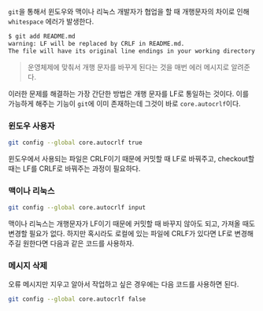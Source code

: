 `git`을 통해서 윈도우와 맥이나 리눅스 개발자가 협업을 할 때 개행문자의 차이로 인해 `whitespace` 에러가 발생한다.

```bash
$ git add README.md
warning: LF will be replaced by CRLF in README.md.
The file will have its original line endings in your working directory
```
> 운영체제에 맞춰서 개행 문자를 바꾸게 된다는 것을 매번 에러 메시지로 알려준다.

이러한 문제를 해결하는 가장 간단한 방법은 개행 문자를 LF로 통일하는 것이다. 이를 가능하게 해주는 기능이 `git`에 이미 존재하는데 그것이 바로 `core.autocrlf`이다.

### 윈도우 사용자
``` bash
git config --global core.autocrlf true
```
윈도우에서 사용되는 파일은 CRLF이기 때문에 커밋할 때 LF로 바꿔주고, checkout할 때는 LF를 CRLF로 바꿔주는 과정이 필요하다.

### 맥이나 리눅스
``` bash
git config --global core.autocrlf input
```
맥이나 리눅스는 개행문자가 LF이기 때문에 커밋할 때 바꾸지 않아도 되고, 가져올 때도 변경할 필요가 없다. 하지만 혹시라도 로컬에 있는 파일에 CRLF가 있다면 LF로 변경해주길 원한다면 다음과 같은 코드를 사용하자.

### 메시지 삭제
오류 메시지만 지우고 알아서 작업하고 싶은 경우에는 다음 코드를 사용하면 된다.
``` bash
git config --global core.autocrlf false
```
